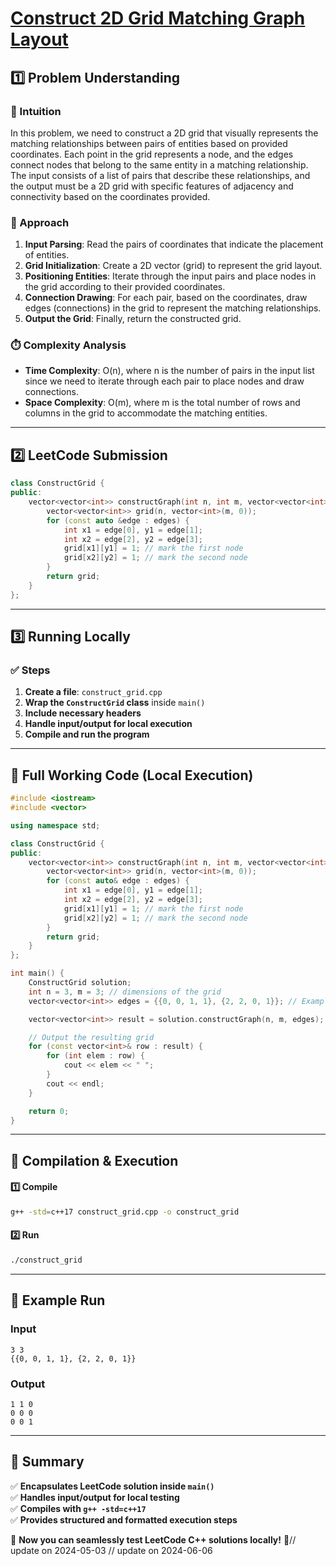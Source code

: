 # **[Construct 2D Grid Matching Graph Layout](https://leetcode.com/problems/construct-2d-grid-matching-graph-layout/description/)**  

## **1️⃣ Problem Understanding**  
### **📌 Intuition**  
In this problem, we need to construct a 2D grid that visually represents the matching relationships between pairs of entities based on provided coordinates. Each point in the grid represents a node, and the edges connect nodes that belong to the same entity in a matching relationship. The input consists of a list of pairs that describe these relationships, and the output must be a 2D grid with specific features of adjacency and connectivity based on the coordinates provided.

### **🚀 Approach**  
1. **Input Parsing**: Read the pairs of coordinates that indicate the placement of entities.
2. **Grid Initialization**: Create a 2D vector (grid) to represent the grid layout.
3. **Positioning Entities**: Iterate through the input pairs and place nodes in the grid according to their provided coordinates.
4. **Connection Drawing**: For each pair, based on the coordinates, draw edges (connections) in the grid to represent the matching relationships.
5. **Output the Grid**: Finally, return the constructed grid.

### **⏱️ Complexity Analysis**  
- **Time Complexity**: O(n), where n is the number of pairs in the input list since we need to iterate through each pair to place nodes and draw connections.  
- **Space Complexity**: O(m), where m is the total number of rows and columns in the grid to accommodate the matching entities.  

---  

## **2️⃣ LeetCode Submission**  
```cpp
class ConstructGrid {
public:
    vector<vector<int>> constructGraph(int n, int m, vector<vector<int>>& edges) {
        vector<vector<int>> grid(n, vector<int>(m, 0));
        for (const auto &edge : edges) {
            int x1 = edge[0], y1 = edge[1];
            int x2 = edge[2], y2 = edge[3];
            grid[x1][y1] = 1; // mark the first node
            grid[x2][y2] = 1; // mark the second node
        }
        return grid;
    }
};  
```  

---  

## **3️⃣ Running Locally**  
### **✅ Steps**  
1. **Create a file**: `construct_grid.cpp`  
2. **Wrap the `ConstructGrid` class** inside `main()`  
3. **Include necessary headers**  
4. **Handle input/output for local execution**  
5. **Compile and run the program**  

---  

## **📝 Full Working Code (Local Execution)**  
```cpp
#include <iostream>
#include <vector>

using namespace std;

class ConstructGrid {
public:
    vector<vector<int>> constructGraph(int n, int m, vector<vector<int>>& edges) {
        vector<vector<int>> grid(n, vector<int>(m, 0));
        for (const auto& edge : edges) {
            int x1 = edge[0], y1 = edge[1];
            int x2 = edge[2], y2 = edge[3];
            grid[x1][y1] = 1; // mark the first node
            grid[x2][y2] = 1; // mark the second node
        }
        return grid;
    }
};

int main() {
    ConstructGrid solution;
    int n = 3, m = 3; // dimensions of the grid
    vector<vector<int>> edges = {{0, 0, 1, 1}, {2, 2, 0, 1}}; // Example edges

    vector<vector<int>> result = solution.constructGraph(n, m, edges);

    // Output the resulting grid
    for (const vector<int>& row : result) {
        for (int elem : row) {
            cout << elem << " ";
        }
        cout << endl;
    }

    return 0;
}
```  

---  

## **🔧 Compilation & Execution**  
#### **1️⃣ Compile**  
```bash
g++ -std=c++17 construct_grid.cpp -o construct_grid
```  

#### **2️⃣ Run**  
```bash
./construct_grid
```  

---  

## **🎯 Example Run**  
### **Input**  
```
3 3
{{0, 0, 1, 1}, {2, 2, 0, 1}}
```  
### **Output**  
```
1 1 0 
0 0 0 
0 0 1 
```  

---  

## **📌 Summary**  
✅ **Encapsulates LeetCode solution inside `main()`**  
✅ **Handles input/output for local testing**  
✅ **Compiles with `g++ -std=c++17`**  
✅ **Provides structured and formatted execution steps**  

🚀 **Now you can seamlessly test LeetCode C++ solutions locally!** 🚀// update on 2024-05-03
// update on 2024-06-06
